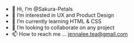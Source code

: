 - 👋 Hi, I’m @Sakura-Petals
- 👀 I’m interested in UX and Product Design
- 🌱 I’m currently learning HTML & CSS
- 💞️ I’m looking to collaborate on any project
- 📫 How to reach me ... jennalee.tea@gmail.com

<!---
Sakura-Petals/Sakura-Petals is a ✨ special ✨ repository because its `README.md` (this file) appears on your GitHub profile.
You can click the Preview link to take a look at your changes.
--->
